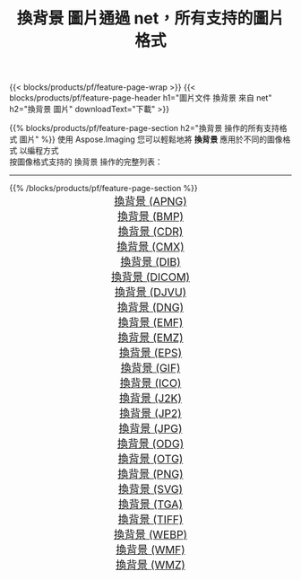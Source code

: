 ﻿---
title: 換背景 圖片通過 net，所有支持的圖片格式 
weight: 3920
url: /zh-hant/net/change-background 
lang: zh-hant
langdirlevel: 2
locales: zh-hans,ja,it,ru,de,es,fr,nl,id,lt,pl,pt,vi,tr,ko,zh-hant,ar,hi,th,sv,cs,uk,he
description: 使用 Aspose.Imaging 你可以輕鬆地通過 net 獲取 換背景 圖像
---

{{< blocks/products/pf/feature-page-wrap >}}
{{< blocks/products/pf/feature-page-header h1="圖片文件 換背景 來自 net" h2="換背景 圖片" downloadText="下載" >}}


{{% blocks/products/pf/feature-page-section  h2="換背景 操作的所有支持格式 圖片" %}}
使用 Aspose.Imaging 您可以輕鬆地將 **換背景** 應用於不同的圖像格式 以編程方式
<br/>
按圖像格式支持的 換背景 操作的完整列表：
<hr/>
{{% /blocks/products/pf/feature-page-section %}}
<div class="container-fluid productfamilypage bg-gray">
    <div class="convertypes bg-gray agp-content section">
        <div class="container">
		<div class="row other-converters" style="gap: 10px;font-size: 19px;text-align:center;">
		    <div class='col-md-2 other-converter remove-lp remove-rp'><a href="/imaging/zh-hant/net/change-background/apng" style="padding:15px;">換背景 (APNG)</a></div><div class='col-md-2 other-converter remove-lp remove-rp'><a href="/imaging/zh-hant/net/change-background/bmp" style="padding:15px;">換背景 (BMP)</a></div><div class='col-md-2 other-converter remove-lp remove-rp'><a href="/imaging/zh-hant/net/change-background/cdr" style="padding:15px;">換背景 (CDR)</a></div><div class='col-md-2 other-converter remove-lp remove-rp'><a href="/imaging/zh-hant/net/change-background/cmx" style="padding:15px;">換背景 (CMX)</a></div><div class='col-md-2 other-converter remove-lp remove-rp'><a href="/imaging/zh-hant/net/change-background/dib" style="padding:15px;">換背景 (DIB)</a></div><div class='col-md-2 other-converter remove-lp remove-rp'><a href="/imaging/zh-hant/net/change-background/dicom" style="padding:15px;">換背景 (DICOM)</a></div><div class='col-md-2 other-converter remove-lp remove-rp'><a href="/imaging/zh-hant/net/change-background/djvu" style="padding:15px;">換背景 (DJVU)</a></div><div class='col-md-2 other-converter remove-lp remove-rp'><a href="/imaging/zh-hant/net/change-background/dng" style="padding:15px;">換背景 (DNG)</a></div><div class='col-md-2 other-converter remove-lp remove-rp'><a href="/imaging/zh-hant/net/change-background/emf" style="padding:15px;">換背景 (EMF)</a></div><div class='col-md-2 other-converter remove-lp remove-rp'><a href="/imaging/zh-hant/net/change-background/emz" style="padding:15px;">換背景 (EMZ)</a></div><div class='col-md-2 other-converter remove-lp remove-rp'><a href="/imaging/zh-hant/net/change-background/eps" style="padding:15px;">換背景 (EPS)</a></div><div class='col-md-2 other-converter remove-lp remove-rp'><a href="/imaging/zh-hant/net/change-background/gif" style="padding:15px;">換背景 (GIF)</a></div><div class='col-md-2 other-converter remove-lp remove-rp'><a href="/imaging/zh-hant/net/change-background/ico" style="padding:15px;">換背景 (ICO)</a></div><div class='col-md-2 other-converter remove-lp remove-rp'><a href="/imaging/zh-hant/net/change-background/j2k" style="padding:15px;">換背景 (J2K)</a></div><div class='col-md-2 other-converter remove-lp remove-rp'><a href="/imaging/zh-hant/net/change-background/jp2" style="padding:15px;">換背景 (JP2)</a></div><div class='col-md-2 other-converter remove-lp remove-rp'><a href="/imaging/zh-hant/net/change-background/jpg" style="padding:15px;">換背景 (JPG)</a></div><div class='col-md-2 other-converter remove-lp remove-rp'><a href="/imaging/zh-hant/net/change-background/odg" style="padding:15px;">換背景 (ODG)</a></div><div class='col-md-2 other-converter remove-lp remove-rp'><a href="/imaging/zh-hant/net/change-background/otg" style="padding:15px;">換背景 (OTG)</a></div><div class='col-md-2 other-converter remove-lp remove-rp'><a href="/imaging/zh-hant/net/change-background/png" style="padding:15px;">換背景 (PNG)</a></div><div class='col-md-2 other-converter remove-lp remove-rp'><a href="/imaging/zh-hant/net/change-background/svg" style="padding:15px;">換背景 (SVG)</a></div><div class='col-md-2 other-converter remove-lp remove-rp'><a href="/imaging/zh-hant/net/change-background/tga" style="padding:15px;">換背景 (TGA)</a></div><div class='col-md-2 other-converter remove-lp remove-rp'><a href="/imaging/zh-hant/net/change-background/tiff" style="padding:15px;">換背景 (TIFF)</a></div><div class='col-md-2 other-converter remove-lp remove-rp'><a href="/imaging/zh-hant/net/change-background/webp" style="padding:15px;">換背景 (WEBP)</a></div><div class='col-md-2 other-converter remove-lp remove-rp'><a href="/imaging/zh-hant/net/change-background/wmf" style="padding:15px;">換背景 (WMF)</a></div><div class='col-md-2 other-converter remove-lp remove-rp'><a href="/imaging/zh-hant/net/change-background/wmz" style="padding:15px;">換背景 (WMZ)</a></div>
                </div>
        </div>
    </div>
</div>
<br/>
